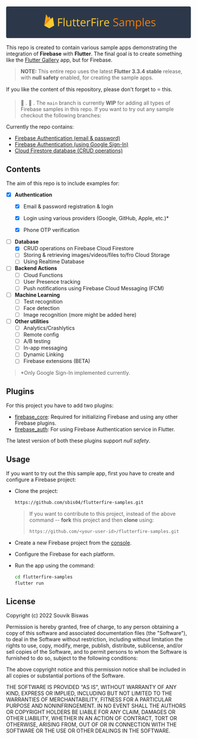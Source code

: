 ![](screenshots/flutterfire-samples-repo-cover.png)

This repo is created to contain various sample apps demonstrating the integration of **Firebase** with **Flutter**. The final goal is to create something like the [Flutter Gallery](https://github.com/flutter/gallery) app, but for Firebase.

> **NOTE:** This entire repo uses the latest **Flutter 3.3.4 stable** release, with **null safety** enabled, for creating the sample apps.

If you like the content of this repository, please don't forget to :star: this.

> :construction: . :red_circle: . The `main` branch is currently **WIP** for adding all types of Firebase samples in this repo. If you want to try out any sample checkout the following branches:

Currently the repo contains:

* [Firebase Authentication (email & password)](https://github.com/sbis04/flutterfire-samples/tree/email-password)
* [Firebase Authentication (using Google Sign-In)](https://github.com/sbis04/flutterfire-samples/tree/google-sign-in)
* [Cloud Firestore database (CRUD operations)](https://github.com/sbis04/flutterfire-samples/tree/crud-firestore)

## Contents

The aim of this repo is to include examples for:

- [x] **Authentication**
  - [x] Email & password registration & login
  - [x] Login using various providers (Google, GitHub, Apple, etc.)*
  - [x] Phone OTP verification


- [ ] **Database**
  - [x] CRUD operations on Firebase Cloud Firestore
  - [ ] Storing & retrieving images/videos/files to/fro Cloud Storage
  - [ ] Using Realtime Database

- [ ] **Backend Actions**
  - [ ] Cloud Functions
  - [ ] User Presence tracking
  - [ ] Push notifications using Firebase Cloud Messaging (FCM)

- [ ] **Machine Learning**
  - [ ] Test recognition
  - [ ] Face detection
  - [ ] Image recognition (more might be added here)

- [ ] **Other utilities**
  - [ ] Analytics/Crashlytics
  - [ ] Remote config
  - [ ] A/B testing
  - [ ] In-app messaging
  - [ ] Dynamic Linking
  - [ ] Firebase extensions (BETA)

> *Only Google Sign-In implemented currently.

## Plugins

For this project you have to add two plugins:

- [firebase_core](https://pub.dev/packages/firebase_core): Required for initializing Firebase and using any other Firebase plugins.
- [firebase_auth](https://pub.dev/packages/firebase_auth): For using Firebase Authentication service in Flutter.

The latest version of both these plugins support *null safety*.

## Usage

If you want to try out the this sample app, first you have to create and configure a Firebase project:

* Clone the project:
  
  ```bash
  https://github.com/sbis04/flutterfire-samples.git
  ```

  > If you want to contribute to this project, instead of the above command -- **fork** this project and then **clone** using:
  >
  > ```bash
  > https://github.com/<your-user-id>/flutterfire-samples.git
  > ```

* Create a new Firebase project from the [console](https://console.firebase.google.com/).

* Configure the Firebase for each platform.

* Run the app using the command:
  
  ```bash
  cd flutterfire-samples
  flutter run
  ```

## License

Copyright (c) 2022 Souvik Biswas

Permission is hereby granted, free of charge, to any person obtaining a copy
of this software and associated documentation files (the "Software"), to deal
in the Software without restriction, including without limitation the rights
to use, copy, modify, merge, publish, distribute, sublicense, and/or sell
copies of the Software, and to permit persons to whom the Software is
furnished to do so, subject to the following conditions:

The above copyright notice and this permission notice shall be included in all
copies or substantial portions of the Software.

THE SOFTWARE IS PROVIDED "AS IS", WITHOUT WARRANTY OF ANY KIND, EXPRESS OR
IMPLIED, INCLUDING BUT NOT LIMITED TO THE WARRANTIES OF MERCHANTABILITY,
FITNESS FOR A PARTICULAR PURPOSE AND NONINFRINGEMENT. IN NO EVENT SHALL THE
AUTHORS OR COPYRIGHT HOLDERS BE LIABLE FOR ANY CLAIM, DAMAGES OR OTHER
LIABILITY, WHETHER IN AN ACTION OF CONTRACT, TORT OR OTHERWISE, ARISING FROM,
OUT OF OR IN CONNECTION WITH THE SOFTWARE OR THE USE OR OTHER DEALINGS IN THE
SOFTWARE.
